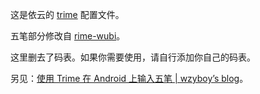 这是依云的 [trime](https://play.google.com/store/apps/details?id=com.osfans.trime) 配置文件。

五笔部分修改自 [rime-wubi](https://github.com/rime/rime-wubi)。

这里删去了码表。如果你需要使用，请自行添加你自己的码表。

另见：[使用 Trime 在 Android 上输入五笔 | wzyboy’s blog](https://wzyboy.im/post/1251.html)。
